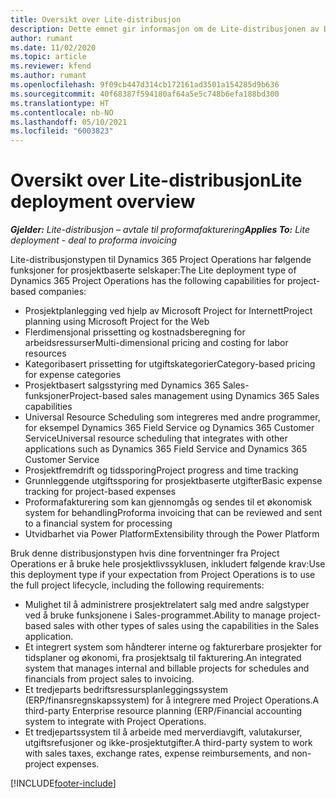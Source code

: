 ```yaml
---
title: Oversikt over Lite-distribusjon
description: Dette emnet gir informasjon om de Lite-distribusjonen av Dynamics 365 Project Operations.
author: rumant
ms.date: 11/02/2020
ms.topic: article
ms.reviewer: kfend
ms.author: rumant
ms.openlocfilehash: 9f09cb447d314cb172161ad3501a154285d9b636
ms.sourcegitcommit: 40f68387f594180af64a5e5c748b6efa188bd300
ms.translationtype: HT
ms.contentlocale: nb-NO
ms.lasthandoff: 05/10/2021
ms.locfileid: "6003823"
---
```

# <a name="lite-deployment-overview"></a><span data-ttu-id="188f1-103">Oversikt over Lite-distribusjon</span><span class="sxs-lookup"><span data-stu-id="188f1-103">Lite deployment overview</span></span>

<span data-ttu-id="188f1-104">_**Gjelder:** Lite-distribusjon – avtale til proformafakturering_</span><span class="sxs-lookup"><span data-stu-id="188f1-104">_**Applies To:** Lite deployment - deal to proforma invoicing_</span></span>

<span data-ttu-id="188f1-105">Lite-distribusjonstypen til Dynamics 365 Project Operations har følgende funksjoner for prosjektbaserte selskaper:</span><span class="sxs-lookup"><span data-stu-id="188f1-105">The Lite deployment type of Dynamics 365 Project Operations has the following capabilities for project-based companies:</span></span>

- <span data-ttu-id="188f1-106">Prosjektplanlegging ved hjelp av Microsoft Project for Internett</span><span class="sxs-lookup"><span data-stu-id="188f1-106">Project planning using Microsoft Project for the Web</span></span>
- <span data-ttu-id="188f1-107">Flerdimensjonal prissetting og kostnadsberegning for arbeidsressurser</span><span class="sxs-lookup"><span data-stu-id="188f1-107">Multi-dimensional pricing and costing for labor resources</span></span>
- <span data-ttu-id="188f1-108">Kategoribasert prissetting for utgiftskategorier</span><span class="sxs-lookup"><span data-stu-id="188f1-108">Category-based pricing for expense categories</span></span>
- <span data-ttu-id="188f1-109">Prosjektbasert salgsstyring med Dynamics 365 Sales-funksjoner</span><span class="sxs-lookup"><span data-stu-id="188f1-109">Project-based sales management using Dynamics 365 Sales capabilities</span></span>
- <span data-ttu-id="188f1-110">Universal Resource Scheduling som integreres med andre programmer, for eksempel Dynamics 365 Field Service og Dynamics 365 Customer Service</span><span class="sxs-lookup"><span data-stu-id="188f1-110">Universal resource scheduling that integrates with other applications such as Dynamics 365 Field Service and Dynamics 365 Customer Service</span></span>
- <span data-ttu-id="188f1-111">Prosjektfremdrift og tidssporing</span><span class="sxs-lookup"><span data-stu-id="188f1-111">Project progress and time tracking</span></span>
- <span data-ttu-id="188f1-112">Grunnleggende utgiftssporing for prosjektbaserte utgifter</span><span class="sxs-lookup"><span data-stu-id="188f1-112">Basic expense tracking for project-based expenses</span></span>
- <span data-ttu-id="188f1-113">Proformafakturering som kan gjennomgås og sendes til et økonomisk system for behandling</span><span class="sxs-lookup"><span data-stu-id="188f1-113">Proforma invoicing that can be reviewed and sent to a financial system for processing</span></span>
- <span data-ttu-id="188f1-114">Utvidbarhet via Power Platform</span><span class="sxs-lookup"><span data-stu-id="188f1-114">Extensibility through the Power Platform</span></span>

<span data-ttu-id="188f1-115">Bruk denne distribusjonstypen hvis dine forventninger fra Project Operations er å bruke hele prosjektlivssyklusen, inkludert følgende krav:</span><span class="sxs-lookup"><span data-stu-id="188f1-115">Use this deployment type if your expectation from Project Operations is to use the full project lifecycle, including the following requirements:</span></span>

- <span data-ttu-id="188f1-116">Mulighet til å administrere prosjektrelatert salg med andre salgstyper ved å bruke funksjonene i Sales-programmet.</span><span class="sxs-lookup"><span data-stu-id="188f1-116">Ability to manage project-based sales with other types of sales using the capabilities in the Sales application.</span></span>
- <span data-ttu-id="188f1-117">Et integrert system som håndterer interne og fakturerbare prosjekter for tidsplaner og økonomi, fra prosjektsalg til fakturering.</span><span class="sxs-lookup"><span data-stu-id="188f1-117">An integrated system that manages internal and billable projects for schedules and financials from project sales to invoicing.</span></span>
- <span data-ttu-id="188f1-118">Et tredjeparts bedriftsressursplanleggingssystem (ERP/finansregnskapssystem) for å integrere med Project Operations.</span><span class="sxs-lookup"><span data-stu-id="188f1-118">A third-party Enterprise resource planning (ERP/Financial accounting system to integrate with Project Operations.</span></span>
- <span data-ttu-id="188f1-119">Et tredjepartssystem til å arbeide med merverdiavgift, valutakurser, utgiftsrefusjoner og ikke-prosjektutgifter.</span><span class="sxs-lookup"><span data-stu-id="188f1-119">A third-party system to work with sales taxes, exchange rates, expense reimbursements, and non-project expenses.</span></span>


[!INCLUDE[footer-include](../includes/footer-banner.md)]